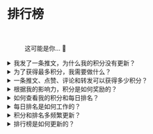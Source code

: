 # 排行榜

<figure><img src="../../../.gitbook/assets/Prometheus_Throne.png" alt="" width="375"><figcaption><p>这可能是你... 👀</p></figcaption></figure>

<details>

<summary>我发了一条推文，为什么我的积分没有更新？</summary>

我们每24小时刷新一次数据，所以你的分数会相应地更新。请记住，一条推文首先需要有一定数量的参与度（浏览量、点赞、评论、转发）才能被[LunarCrush](lunarcrush-test.md)计算。这可能导致最多延迟48小时。值得注意的是，你每天可以发推文的数量没有限制。当频繁而一致地发推文时，LunarCrush的处理延迟对你的影响较小。

</details>

<details>

<summary>为了获得最多积分，我需要做什么？</summary>

为了在赛季中获得最高积分，目标是每天在排名中争取最高位置。始终位于前300名参与者之间是一个坚实的基础，但获得显著的排名是确保最大积分的成就。

保持定期出现是至关重要的，以避免错过每日积分。为了进一步优化你的每日积分，考虑以下最佳实践：

利用[LunarCrush](lunarcrush-test.md)的影响力评分。保持一致的发布计划（对于顶级影响者，每天发布10-40次）。使用准确的$标记和#标签（#XBorg，$XBG和#XBG）。提供有价值的内容来吸引你的关注者。与相关的帖子互动，特别是与你热衷的代币、交易所或NFT相关的帖子。通过使用高质量的视觉效果来优化视觉吸引力。标记其他有影响力的个人和与你关注的代币相关的知名人物。避免过度使用无关的标签以防止垃圾信息。

</details>

<details>

<summary>一条推文、点赞、评论和转发可以获得多少积分？</summary>

由于我们依赖[LunarCrush](lunarcrush-test.md)，我们不为单独的行为分配积分。LunarCrush通过衡量你在XBorg项目中的整体参与度来生成排名。根据每日排名，玩家积累积分。有关影响力排名如何生成的更多详细信息，请参阅[LunarCrush的常见问题解答](https://lunarcrush.com/faq/how-does-lunarcrush-calculate-social-influence)。

</details>

<details>

<summary>根据我的影响力，积分是如何奖励的？</summary>

综合参与度活动，包括推文、点赞、转发、评论和关注者等行为，对于确定你每天的影响力排名起到一定作用，这是由LunarCrush测量的。XBorg根据这个排名每天分配积分。在阶段结束时获得更高的排名将获得更丰厚的奖励。

</details>

<details>

<summary>如何查看我的积分和每日排名？</summary>

访问<mark style="color:red;">**{链接到排行榜}**</mark>，排名每24小时更新一次。

</details>

<details>

<summary>每日排名是如何工作的？</summary>

根据过去24小时由LunarCrush计算和测量的排名，你每天获得积分。

积分奖励如下：

<img src="../../../.gitbook/assets/points_distribution.png" alt="" data-size="original">

如果你的排名超过300名，那天你将不会获得积分。但这就是这个排名的优势：每天你都有新的机会表现。

我们希望这个分解能清楚地解释积分如何累积。

</details>

<details>

<summary>积分和排名多频繁更新？</summary>

我们每天进行数据提取，并将积分分配给当天排名前300的影响者。因此，排行榜每24小时更改一次。

</details>

<details>

<summary>排行榜是如何更新的？</summary>

每天，你根据你的每日排名获得积分。这些积分每天累积，编制排行榜。这个排行榜在决赛或赛季结束时决定你的奖励。

</details>
